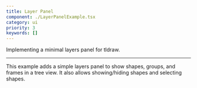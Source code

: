 ```yaml
---
title: Layer Panel
component: ./LayerPanelExample.tsx
category: ui
priority: 3
keywords: []
---
```


Implementing a minimal layers panel for tldraw.

---

This example adds a simple layers panel to show shapes, groups, and frames in a tree view. It also allows showing/hiding shapes and selecting shapes.
